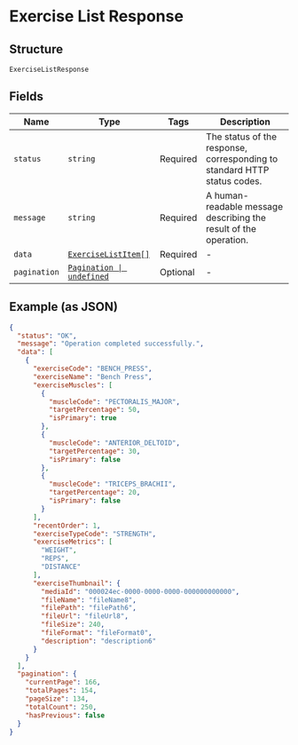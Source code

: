 
# Exercise List Response

## Structure

`ExerciseListResponse`

## Fields

| Name | Type | Tags | Description |
|  --- | --- | --- | --- |
| `status` | `string` | Required | The status of the response, corresponding to standard HTTP status codes. |
| `message` | `string` | Required | A human-readable message describing the result of the operation. |
| `data` | [`ExerciseListItem[]`](../../doc/models/exercise-list-item.md) | Required | - |
| `pagination` | [`Pagination \| undefined`](../../doc/models/pagination.md) | Optional | - |

## Example (as JSON)

```json
{
  "status": "OK",
  "message": "Operation completed successfully.",
  "data": [
    {
      "exerciseCode": "BENCH_PRESS",
      "exerciseName": "Bench Press",
      "exerciseMuscles": [
        {
          "muscleCode": "PECTORALIS_MAJOR",
          "targetPercentage": 50,
          "isPrimary": true
        },
        {
          "muscleCode": "ANTERIOR_DELTOID",
          "targetPercentage": 30,
          "isPrimary": false
        },
        {
          "muscleCode": "TRICEPS_BRACHII",
          "targetPercentage": 20,
          "isPrimary": false
        }
      ],
      "recentOrder": 1,
      "exerciseTypeCode": "STRENGTH",
      "exerciseMetrics": [
        "WEIGHT",
        "REPS",
        "DISTANCE"
      ],
      "exerciseThumbnail": {
        "mediaId": "000024ec-0000-0000-0000-000000000000",
        "fileName": "fileName8",
        "filePath": "filePath6",
        "fileUrl": "fileUrl8",
        "fileSize": 240,
        "fileFormat": "fileFormat0",
        "description": "description6"
      }
    }
  ],
  "pagination": {
    "currentPage": 166,
    "totalPages": 154,
    "pageSize": 134,
    "totalCount": 250,
    "hasPrevious": false
  }
}
```

